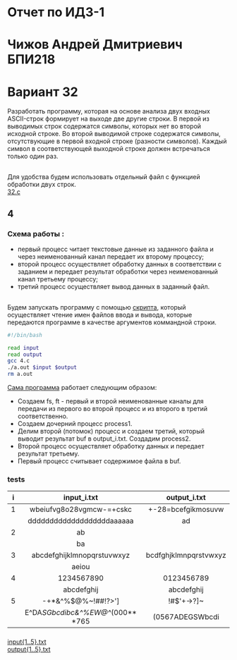 # Отчет по ИДЗ-1
# Чижов Андрей Дмитриевич БПИ218
# Вариант 32
Разработать программу, которая на основе анализа двух входных
ASCII-строк формирует на выходе две другие строки. В первой из
выводимых строк содержатся символы, которых нет во второй исходной строке. Во второй выводимой строке содержатся символы,
отсутствующие в первой входной строке (разности символов).
Каждый символ в соответствующей выходной строке должен встречаться только один раз.
## 
Для удобства будем использовать отдельный файл с функцией обработки двух строк. \
[32.c](32.c)
## 4
### Схема работы :
* первый процесс читает текстовые данные из заданного файла
и через неименованный канал передает их второму процессу;
* второй процесс осуществляет обработку данных в соответствии
с заданием и передает результат обработки через неименованный канал третьему процессу;
* третий процесс осуществляет вывод данных в заданный файл.
##
Будем запускать программу с помощью [скрипта](run4.sh), который осуществляет чтение имен файлов ввода и вывода, которые передаются программе в качестве аргументов коммандной строки.
```bash
#!/bin/bash

read input
read output
gcc 4.c
./a.out $input $output
rm a.out
```
[Сама программа](4.c) работает следующим образом:
* Создаем fs, ft - первый и второй неименованные каналы для передачи из первого во второй процесс и из второго в третий соответственно.
* Создаем дочерний процесс process1.
* Делим второй (потомок) процесс и создаем третий, который выводит результат buf в output_i.txt. Создадим process2.
* Второй процесс осуществляет обработку данных и передает результат третьему.
* Первый процесс считывает содержимое файла в buf.
### tests
| i | input_i.txt          | output_i.txt         |
|-----------------|:---------------:|:---------------:|
| 1| wbeiufvg8o28vgmcw-=+cskc  | +-28=bcefgikmosuvw |
| | dddddddddddddddddddaaaaaa | ad|
| 2  |  ab   |     |
|    |   ba  |     |
| 3 | abcdefghijklmnopqrstuvwxyz | bcdfghjklmnpqrstvwxyz |
|   | aeiou  |   |
| 4  |1234567890  | 0123456789|
|    | abcdefghij  | abcdefghij |
| 5 | -+*&^%$@%~!##!?>']  |  !#$'+->?]~|
|   |  E^DA*SGbcdibc&^%EW@^*(000** *765 | (0567ADEGSWbcdi |
###
[input{1..5}.txt](input) \
[output{1..5}.txt](output)
